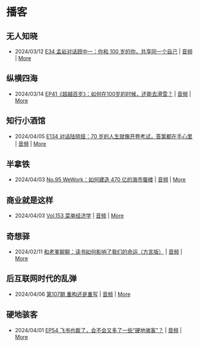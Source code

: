 # 播客

## 无人知晓
- 2024/03/12 [E34 孟岩对话顾中一：你和 100 岁的你，共享同一个自己](https://www.xiaoyuzhoufm.com/episode/65effcb5421188fe6adc9f41) | [音频](https://dts-api.xiaoyuzhoufm.com/track/611719d3cb0b82e1df0ad29e/65effcb5421188fe6adc9f41/media.xyzcdn.net/lmrDHW9ykqTLnzJhhyFDBFdUQ27Z.m4a) | [More](channels/%E6%97%A0%E4%BA%BA%E7%9F%A5%E6%99%93.md)

## 纵横四海
- 2024/03/14 [EP41《超越百岁》：如何在100岁的时候，还能去滑雪？](https://www.ximalaya.com/sound/714108095) | [音频](https://audio.xmcdn.com/storages/99b1-audiofreehighqps/0C/1E/GKwRIasJyJLLCM1d6gK3cBCP.m4a) | [More](channels/%E7%BA%B5%E6%A8%AA%E5%9B%9B%E6%B5%B7.md)

## 知行小酒馆
- 2024/04/05 [E134 对话陆晓娅：70 岁的人生就像开卷考试，答案都在手心里](https://www.xiaoyuzhoufm.com/episode/660f70fb4f66d1c1da1df532) | [音频](https://dts-api.xiaoyuzhoufm.com/track/6013f9f58e2f7ee375cf4216/660f70fb4f66d1c1da1df532/media.xyzcdn.net/lqgK5DaRyanmO4htMmvpP-Tju63J.m4a) | [More](channels/%E7%9F%A5%E8%A1%8C%E5%B0%8F%E9%85%92%E9%A6%86.md)

## 半拿铁
- 2024/04/03 [No.95 WeWork：如何建造 470 亿的海市蜃楼](https://www.ximalaya.com/sound/720154923) | [音频](https://dl.wavpub.com/item/227_31598534_5572.m4a) | [More](channels/%E5%8D%8A%E6%8B%BF%E9%93%81.md)

## 商业就是这样
- 2024/04/03 [Vol.153 菜单经济学](https://www.ximalaya.com/sound/720217046) | [音频](https://audio.xmcdn.com/storages/0632-audiofreehighqps/12/27/GKwRIRwJ4y3fANPJxwLBfZuJ-aacv2-48K.m4a) | [More](channels/%E5%95%86%E4%B8%9A%E5%B0%B1%E6%98%AF%E8%BF%99%E6%A0%B7.md)

## 奇想驿
- 2024/02/11 [和老爹聊聊：读书如何影响了我们的命运（方言版）](https://www.xiaoyuzhoufm.com/episode/65c839a90bef6c2074d27174) | [音频](https://dts-api.xiaoyuzhoufm.com/track/6034daea97755b8fc9c66480/65c839a90bef6c2074d27174/media.xyzcdn.net/ljFv7ZFgmiyNZuNiYLWTh8I-KQ6F.m4a) | [More](channels/%E5%A5%87%E6%83%B3%E9%A9%BF.md)

## 后互联网时代的乱弹
- 2024/04/06 [第107期 重构还是重写](https://hosting.wavpub.cn/pie/ep107/) | [音频](https://tk.wavpub.com/WPDL_WgtMjBwDUwWFnaEEByXBtJFmFzJXrDsVxEmyUnjwKqufXnQczTFgRvhdeQ-77.mp3) | [More](channels/%E5%90%8E%E4%BA%92%E8%81%94%E7%BD%91%E6%97%B6%E4%BB%A3%E7%9A%84%E4%B9%B1%E5%BC%B9.md)

## 硬地骇客
- 2024/04/01 [EP54 飞书也裁了，会不会又多了一些“硬地骇客”？](https://www.xiaoyuzhoufm.com/episode/660ab0dd2d9eae5d0a6a167d) | [音频](https://dts-api.xiaoyuzhoufm.com/track/640ee2438be5d40013fe4a87/660ab0dd2d9eae5d0a6a167d/media.xyzcdn.net/lmZmAUwTjI1s11ZP9m47l-Ok2wP9.m4a) | [More](channels/%E7%A1%AC%E5%9C%B0%E9%AA%87%E5%AE%A2.md)


